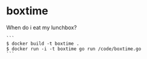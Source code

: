 # boxtime
When do i eat my lunchbox?

    ```
    $ docker build -t boxtime .
    $ docker run -i -t boxtime go run /code/boxtime.go
    ```
